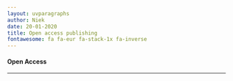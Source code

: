 ```yaml
---
layout: uvparagraphs
author: Niek
date: 20-01-2020
title: Open access publishing
fontawesome: fa fa-eur fa-stack-1x fa-inverse
---
```


#### Open Access

---